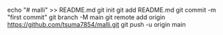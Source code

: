 echo "# malli" >> README.md
git init
git add README.md
git commit -m "first commit"
git branch -M main
git remote add origin https://github.com/tsuma7854/malli.git
git push -u origin main

